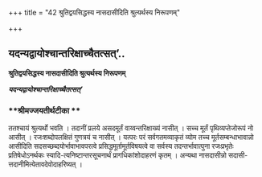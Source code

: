 +++
title = "42 श्रुतिद्वयसिद्धस्य नासदासीदिति श्रुत्यर्थस्य निरूपणम्"

+++


## यदन्यद्वायोश्चान्तरिक्षाच्चैतत्सत्’..

**श्रुतिद्वयसिद्धस्य नासदासीदिति श्रुत्यर्थस्य निरूपणम्**

***यदन्यद्वायोश्चान्तरिक्षाच्चैतत्सत्’***

### **श्रीमज्जयतीर्थटीका **

ततश्चायं श्रुत्यर्थो भवति । तदानीं प्रलये असदमूर्तं वाय्वन्तरिक्षाख्यं नासीत् । सच्च मूर्तं पृथिव्यप्तेजोरूपं नो आसीत् । रजःशब्दोपलक्षितं गुणत्रयं च नासीत् । यत्परः परं सर्वगतमव्याकृतं व्योम तच्च मूर्तसम्बन्धाभावान्नो आसीदिति सदसच्छब्दयोर्भावाभावपरत्वे प्रसिद्धमूर्तामूर्तविषयत्वे वा सर्वस्य तदन्तर्भावात्पुना रजःप्रभृतेः प्रतिषेधोऽनर्थकः स्यादि-त्यनिष्टान्तरसूचनार्थं प्रागधिकांशोदाहरणं कृतम् । अन्यथा नासदासीन्नो सदासी-त्तदानीमित्येतावदेवोदाहरिष्यत् ।

